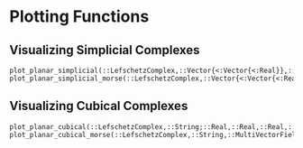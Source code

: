 # Plotting Functions

## Visualizing Simplicial Complexes

```@docs
plot_planar_simplicial(::LefschetzComplex,::Vector{<:Vector{<:Real}},::String;::MultiVectorField,::Vector{<:Real},::Real,::Real,::Real,::Real,::Vector{Bool},::Bool)
plot_planar_simplicial_morse(::LefschetzComplex,::Vector{<:Vector{<:Real}},::String,::MultiVectorField;::Real,::Real,::Real,::Vector{Bool},::Bool)
```

## Visualizing Cubical Complexes

```@docs
plot_planar_cubical(::LefschetzComplex,::String;::Real,::Real,::Real,::Vector{Bool},::Bool)
plot_planar_cubical_morse(::LefschetzComplex,::String,::MultiVectorField;::Real,::Real,::Real,::Vector{Bool},::Bool)
```

